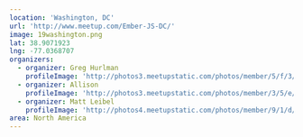 ```yaml
---
location: 'Washington, DC'
url: 'http://www.meetup.com/Ember-JS-DC/'
image: 19washington.png
lat: 38.9071923
lng: -77.0368707
organizers:
  - organizer: Greg Hurlman
    profileImage: 'http://photos3.meetupstatic.com/photos/member/5/f/3/4/thumb_201804372.jpeg'
  - organizer: Allison
    profileImage: 'http://photos3.meetupstatic.com/photos/member/3/5/e/a/thumb_39973802.jpeg'
  - organizer: Matt Leibel
    profileImage: 'http://photos4.meetupstatic.com/photos/member/9/1/d/e/thumb_159757342.jpeg'
area: North America
---
```

